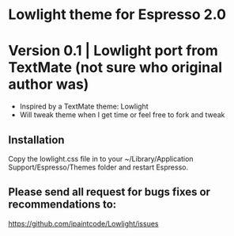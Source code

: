 Lowlight theme for Espresso 2.0
===============================

Version 0.1 | Lowlight port from TextMate (not sure who original author was)
============================================================================

* Inspired by a TextMate theme: Lowlight
* Will tweak theme when I get time or feel free to fork and tweak

Installation
------------

Copy the lowlight.css file in to your
~/Library/Application Support/Espresso/Themes folder and restart Espresso.

Please send all request for bugs fixes or recommendations to:
-------------------------------------------------------------

https://github.com/ipaintcode/Lowlight/issues